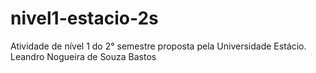 ﻿# nivel1-estacio-2s
Atividade de nível 1 do 2° semestre proposta pela Universidade Estácio.
Leandro Nogueira de Souza Bastos
